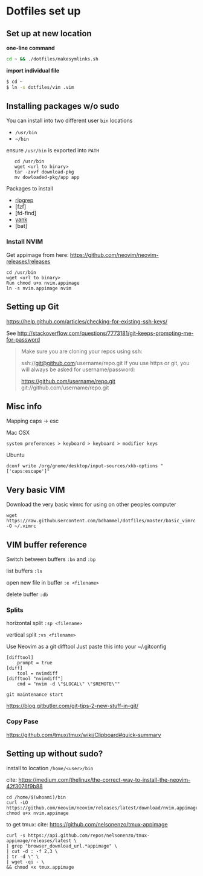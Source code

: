# Dotfiles set up

## Set up at new location

**one-line command**
~~~bash
cd ~ && ./dotfiles/makesymlinks.sh
~~~

**import individual file**
~~~bash
$ cd ~
$ ln -s dotfiles/vim .vim
~~~

## Installing packages w/o sudo

You can install into two different user `bin` locations
 - `/usr/bin`
 - `~/bin`

ensure `/usr/bin` is exported into `PATH`

```
   cd /usr/bin
   wget <url to binary>
   tar -zxvf download-pkg
   mv dowloaded-pkg/app app
```

Packages to install
 - [ripgrep](https://github.com/BurntSushi/ripgrep/releases)
 - [fzf]
 - [fd-find]
 - [yank](https://github.com/mptre/yank/releases)
 - [bat]

### Install NVIM

Get appimage from here: https://github.com/neovim/neovim-releases/releases
```
cd /usr/bin
wget <url to binary>
Run chmod u+x nvim.appimage
ln -s nvim.appimage nvim
```



## Setting up Git

https://help.github.com/articles/checking-for-existing-ssh-keys/

See http://stackoverflow.com/questions/7773181/git-keeps-prompting-me-for-password

> Make sure you are cloning your repos using ssh:
> 
> ssh://git@github.com/username/repo.git
> If you use https or git, you will always be asked for username/password:
> 
> https://github.com/username/repo.git
> git://github.com/username/repo.git

## Misc info

Mapping caps -> <kb>esc</kb>

Mac OSX
```
system preferences > keyboard > keyboard > modifier keys
```

Ubuntu
```
dconf write /org/gnome/desktop/input-sources/xkb-options "['caps:escape']"
```

## Very basic VIM

Download the very basic vimrc for using on other peoples computer

```
wget https://raw.githubusercontent.com/bdhammel/dotfiles/master/basic_vimrc -O ~/.vimrc
```


## VIM buffer reference

Switch between buffers `:bn` and `:bp` 	

list buffers `:ls`

open new file in buffer `:e <filename>`

delete buffer `:db`

### Splits

horizontal split `:sp <filename>`

vertical split `:vs <filename>`

Use Neovim as a git difftool
Just paste this into your ~/.gitconfig

```
[difftool]
    prompt = true
[diff]
    tool = nvimdiff
[difftool "nvimdiff"]
    cmd = "nvim -d \"$LOCAL\" \"$REMOTE\""
```

```
git maintenance start
```

https://blog.gitbutler.com/git-tips-2-new-stuff-in-git/

### Copy Pase

https://github.com/tmux/tmux/wiki/Clipboard#quick-summary

## Setting up without sudo?

install to location `/home/<user>/bin`

cite: https://medium.com/thelinux/the-correct-way-to-install-the-neovim-42f3076f9b88
```
cd /home/$(whoami)/bin
curl -LO https://github.com/neovim/neovim/releases/latest/download/nvim.appimage
chmod u+x nvim.appimage
```
to get tmux:
cite: https://github.com/nelsonenzo/tmux-appimage
```
curl -s https://api.github.com/repos/nelsonenzo/tmux-appimage/releases/latest \
| grep "browser_download_url.*appimage" \
| cut -d : -f 2,3 \
| tr -d \" \
| wget -qi - \
&& chmod +x tmux.appimage
```
